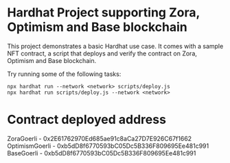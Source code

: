 # Hardhat Project supporting Zora, Optimism and Base blockchain

This project demonstrates a basic Hardhat use case. It comes with a sample NFT contract, a script that deploys and verify the contract on Zora, Optimism and Base blockchain.

Try running some of the following tasks:

```shell
npx hardhat run --network <network> scripts/deploy.js
npx hardhat run scripts/deploy.js --network <network> 

```
# Contract deployed address

ZoraGoerli - 0x2E61762970Ed685ae91c8aCa27D7E926C67f1662
OptimismGoerli - 0xb5dD8f6770593bC05Dc5B336F809695Ee481c991
BaseGoerli - 0xb5dD8f6770593bC05Dc5B336F809695Ee481c991